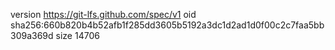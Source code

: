 version https://git-lfs.github.com/spec/v1
oid sha256:660b820b4b52afb1f285dd3605b5192a3dc1d2ad1d0f00c2c7faa5bb309a369d
size 14706
